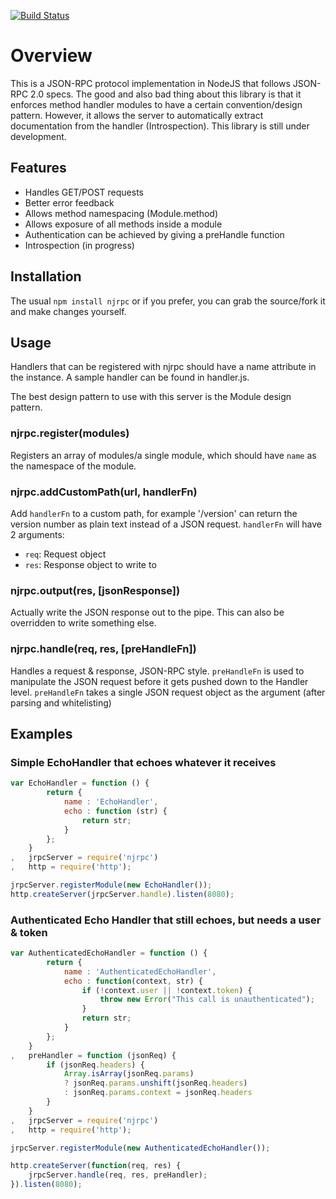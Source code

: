 [![Build Status](https://secure.travis-ci.org/longlho/node-jsonrpc.png)](https://secure.travis-ci.org/longlho/node-jsonrpc)

# Overview
This is a JSON-RPC protocol implementation in NodeJS that follows JSON-RPC 2.0 specs. The good and also bad thing about this library is that it enforces method handler modules to have a certain convention/design pattern. However, it allows the server to automatically extract documentation from the handler (Introspection). This library is still under development.

## Features
- Handles GET/POST requests
- Better error feedback
- Allows method namespacing (Module.method)
- Allows exposure of all methods inside a module
- Authentication can be achieved by giving a preHandle function
- Introspection (in progress)

## Installation
The usual `npm install njrpc` or if you prefer, you can grab the source/fork it and make changes yourself.

## Usage
Handlers that can be registered with njrpc should have a name attribute in the instance. A sample handler can be found in handler.js.

The best design pattern to use with this server is the Module design pattern.

### njrpc.register(modules)
Registers an array of modules/a single module, which should have `name` as the namespace of the module.

### njrpc.addCustomPath(url, handlerFn)
Add `handlerFn` to a custom path, for example '/version' can return the version number as plain text instead of a JSON request.
`handlerFn` will have 2 arguments:             

- `req`: Request object
- `res`: Response object to write to

### njrpc.output(res, [jsonResponse])
Actually write the JSON response out to the pipe. This can also be overridden to write something else.

### njrpc.handle(req, res, [preHandleFn])
Handles a request & response, JSON-RPC style. `preHandleFn` is used to manipulate the JSON request before it gets pushed down to the Handler level. `preHandleFn` takes a single JSON request object as the argument (after parsing and whitelisting)

## Examples

### Simple EchoHandler that echoes whatever it receives

```javascript
var EchoHandler = function () {
		return {
			name : 'EchoHandler',
			echo : function (str) {
				return str;
			}
		};
	}
,	jrpcServer = require('njrpc')
,	http = require('http');

jrpcServer.registerModule(new EchoHandler());
http.createServer(jrpcServer.handle).listen(8080);
```
### Authenticated Echo Handler that still echoes, but needs a user & token

```javascript
var AuthenticatedEchoHandler = function () {
		return {
			name : 'AuthenticatedEchoHandler',
			echo : function(context, str) {
				if (!context.user || !context.token) {
					throw new Error("This call is unauthenticated");
				}
				return str;
			}
		};
	}
,	preHandler = function (jsonReq) {
		if (jsonReq.headers) {
			Array.isArray(jsonReq.params)
			? jsonReq.params.unshift(jsonReq.headers)
			: jsonReq.params.context = jsonReq.headers
		}
	}
,	jrpcServer = require('njrpc')
,	http = require('http');

jrpcServer.registerModule(new AuthenticatedEchoHandler());

http.createServer(function(req, res) {
	jrpcServer.handle(req, res, preHandler);	
}).listen(8080);
```
